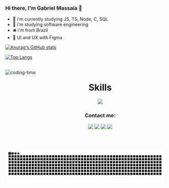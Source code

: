 ### Hi there, I'm Gabriel Massaia 👋

- 🔭 i'm currently studying JS, TS, Node, C, SQL
-  🌱 i'm  studying software engineering
- 🛎️ i'm from Brazil
- 🔭 UI and UX with Figma

[![Anurag's GitHub stats](https://github-readme-stats.vercel.app/api?username=gabrielmassaia&show_icons=true&theme=react)](https://github.com/gabrielmassaia/github-readme-stats)

[![Top Langs](https://github-readme-stats.vercel.app/api/top-langs/?username=gabrielmassaia&theme=react&layout=compact)](https://github.com/gabrielmassaia/github-readme-stats)

<div  align="center"> 
  <div style="display: inline_block"><br>
    <img align="left" height="250" alt="coding-time" src="code.gif">
    <h1 align="center">Skills</h1>
   <div align="center" >
  <img src="https://skillicons.dev/icons?i=react,bootstrap,html,css,vscode,github,figma,git,typescript" />
</div>
   </div>

<div> 
  
 ### Contact me: <br>
  <a href="https://instagram.com/gbmassaia" target="_blank"><img src="https://img.shields.io/badge/-Instagram-%23E4405F?style=for-the-badge&logo=instagram&logoColor=white" target="_blank"></a>
 <a href="https://discord.gg/massaia#5939" target="_blank"><img src="https://img.shields.io/badge/Discord-7289DA?style=for-the-badge&logo=discord&logoColor=white" target="_blank"></a> 
  <a href = "mailto:gabrielmassaia50@gmail.com"><img src="https://img.shields.io/badge/-Gmail-%23333?style=for-the-badge&logo=gmail&logoColor=white" target="_blank"></a>
  <a href="https://www.linkedin.com/in//gabriel-massaia-8710b1222/" target="_blank"><img src="https://img.shields.io/badge/-LinkedIn-%230077B5?style=for-the-badge&logo=linkedin&logoColor=white" target="_blank"></a> 
</div>

![Snake animation](https://github.com/gabrielmassaia/gabrielmassaia/blob/output/github-contribution-grid-snake.svg)
